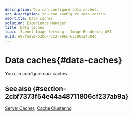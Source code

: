 ```yaml
---
description: You can configure data caches.
seo-description: You can configure data caches.
seo-title: Data caches
solution: Experience Manager
title: Data caches
topic: Scene7 Image Serving - Image Rendering API
uuid: e97fad8d-b3b6-4cc2-a96c-62c96824384c
---
```


# Data caches{#data-caches}

You can configure data caches.

## See also {#section-2cbf7373f54e44a48711806cf237ab9a}

[Server Caches](../../../../is-api/image-serving-api-ref/c-configuration-and-administration/c-server-settings/r-server-caches.md#reference-f6c7f73ea10f4c3ca93acd79a856e00e), [Cache Clustering](../../../../is-api/image-serving-api-ref/c-configuration-and-administration/c-server-settings/r-cache-clustering.md#reference-a24c6b99da174203947788844626b951) 
